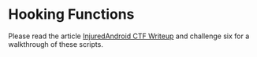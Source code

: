 # Hooking Functions

Please read the article [InjuredAndroid CTF Writeup]([https://infosecwriteups.com/android-insecurebankv2-walkthrough-part-1-9e0788ba5552](https://infosecwriteups.com/injuredandroid-ctf-writeup-41dd40165cfa)) and challenge six for a walkthrough of these scripts.
